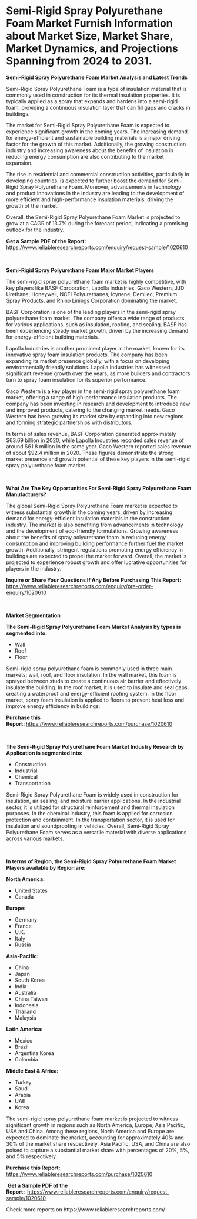 <p><h1>Semi-Rigid Spray Polyurethane Foam Market Furnish Information about Market Size, Market Share, Market Dynamics, and Projections Spanning from 2024 to 2031.</h1></p><p><strong>Semi-Rigid Spray Polyurethane Foam Market Analysis and Latest Trends</strong></p>
<p><p>Semi-Rigid Spray Polyurethane Foam is a type of insulation material that is commonly used in construction for its thermal insulation properties. It is typically applied as a spray that expands and hardens into a semi-rigid foam, providing a continuous insulation layer that can fill gaps and cracks in buildings.</p><p>The market for Semi-Rigid Spray Polyurethane Foam is expected to experience significant growth in the coming years. The increasing demand for energy-efficient and sustainable building materials is a major driving factor for the growth of this market. Additionally, the growing construction industry and increasing awareness about the benefits of insulation in reducing energy consumption are also contributing to the market expansion.</p><p>The rise in residential and commercial construction activities, particularly in developing countries, is expected to further boost the demand for Semi-Rigid Spray Polyurethane Foam. Moreover, advancements in technology and product innovations in the industry are leading to the development of more efficient and high-performance insulation materials, driving the growth of the market.</p><p>Overall, the Semi-Rigid Spray Polyurethane Foam Market is projected to grow at a CAGR of 13.7% during the forecast period, indicating a promising outlook for the industry.</p></p>
<p><strong>Get a Sample PDF of the Report:&nbsp;</strong> <a href="https://www.reliableresearchreports.com/enquiry/request-sample/1020610">https://www.reliableresearchreports.com/enquiry/request-sample/1020610</a></p>
<p>&nbsp;</p>
<p><strong>Semi-Rigid Spray Polyurethane Foam Major Market Players</strong></p>
<p><p>The semi-rigid spray polyurethane foam market is highly competitive, with key players like BASF Corporation, Lapolla Industries, Gaco Western, JJD Urethane, Honeywell, NCFI Polyurethanes, Icynene, Demilec, Premium Spray Products, and Rhino Linings Corporation dominating the market. </p><p>BASF Corporation is one of the leading players in the semi-rigid spray polyurethane foam market. The company offers a wide range of products for various applications, such as insulation, roofing, and sealing. BASF has been experiencing steady market growth, driven by the increasing demand for energy-efficient building materials.</p><p>Lapolla Industries is another prominent player in the market, known for its innovative spray foam insulation products. The company has been expanding its market presence globally, with a focus on developing environmentally friendly solutions. Lapolla Industries has witnessed significant revenue growth over the years, as more builders and contractors turn to spray foam insulation for its superior performance.</p><p>Gaco Western is a key player in the semi-rigid spray polyurethane foam market, offering a range of high-performance insulation products. The company has been investing in research and development to introduce new and improved products, catering to the changing market needs. Gaco Western has been growing its market size by expanding into new regions and forming strategic partnerships with distributors.</p><p>In terms of sales revenue, BASF Corporation generated approximately $63.69 billion in 2020, while Lapolla Industries recorded sales revenue of around $61.8 million in the same year. Gaco Western reported sales revenue of about $92.4 million in 2020. These figures demonstrate the strong market presence and growth potential of these key players in the semi-rigid spray polyurethane foam market.</p></p>
<p>&nbsp;</p>
<p><strong>What Are The Key Opportunities For Semi-Rigid Spray Polyurethane Foam Manufacturers?</strong></p>
<p><p>The global Semi-Rigid Spray Polyurethane Foam market is expected to witness substantial growth in the coming years, driven by increasing demand for energy-efficient insulation materials in the construction industry. The market is also benefiting from advancements in technology and the development of eco-friendly formulations. Growing awareness about the benefits of spray polyurethane foam in reducing energy consumption and improving building performance further fuel the market growth. Additionally, stringent regulations promoting energy efficiency in buildings are expected to propel the market forward. Overall, the market is projected to experience robust growth and offer lucrative opportunities for players in the industry.</p></p>
<p><strong>Inquire or Share Your Questions If Any Before Purchasing This Report:</strong> <a href="https://www.reliableresearchreports.com/enquiry/pre-order-enquiry/1020610">https://www.reliableresearchreports.com/enquiry/pre-order-enquiry/1020610</a></p>
<p>&nbsp;</p>
<p><strong>Market Segmentation</strong></p>
<p><strong>The Semi-Rigid Spray Polyurethane Foam Market Analysis by types is segmented into:</strong></p>
<p><ul><li>Wall</li><li>Roof</li><li>Floor</li></ul></p>
<p><p>Semi-rigid spray polyurethane foam is commonly used in three main markets: wall, roof, and floor insulation. In the wall market, this foam is sprayed between studs to create a continuous air barrier and effectively insulate the building. In the roof market, it is used to insulate and seal gaps, creating a waterproof and energy-efficient roofing system. In the floor market, spray foam insulation is applied to floors to prevent heat loss and improve energy efficiency in buildings.</p></p>
<p><strong>Purchase this Report:&nbsp;</strong><a href="https://www.reliableresearchreports.com/purchase/1020610">https://www.reliableresearchreports.com/purchase/1020610</a></p>
<p>&nbsp;</p>
<p><strong>The Semi-Rigid Spray Polyurethane Foam Market Industry Research by Application is segmented into:</strong></p>
<p><ul><li>Construction</li><li>Industrial</li><li>Chemical</li><li>Transportation</li></ul></p>
<p><p>Semi-Rigid Spray Polyurethane Foam is widely used in construction for insulation, air sealing, and moisture barrier applications. In the industrial sector, it is utilized for structural reinforcement and thermal insulation purposes. In the chemical industry, this foam is applied for corrosion protection and containment. In the transportation sector, it is used for insulation and soundproofing in vehicles. Overall, Semi-Rigid Spray Polyurethane Foam serves as a versatile material with diverse applications across various markets.</p></p>
<p>&nbsp;</p>
<p><strong>In terms of Region, the Semi-Rigid Spray Polyurethane Foam Market Players available by Region are:</strong></p>
<p>
    <p> <strong> North America: </strong>
        <ul>
            <li>United States</li>
            <li>Canada</li>
        </ul>
        </p> 
    <p> <strong> Europe: </strong>
        <ul>
            <li>Germany</li>
            <li>France</li>
            <li>U.K.</li>
            <li>Italy</li>
            <li>Russia</li>
        </ul>
        </p> 
    <p> <strong> Asia-Pacific: </strong>
        <ul>
            <li>China</li>
            <li>Japan</li>
            <li>South Korea</li>
            <li>India</li>
            <li>Australia</li>
            <li>China Taiwan</li>
            <li>Indonesia</li>
            <li>Thailand</li>
            <li>Malaysia</li>
        </ul>
        </p> 
    <p> <strong> Latin America: </strong>
        <ul>
            <li>Mexico</li>
            <li>Brazil</li>
            <li>Argentina Korea</li>
            <li>Colombia</li>
        </ul>
        </p> 
    <p> <strong> Middle East & Africa: </strong>
        <ul>
            <li>Turkey</li>
            <li>Saudi</li>
            <li>Arabia</li>
            <li>UAE</li>
            <li>Korea</li>
        </ul>
    </p>
    </p>
<p><p>The semi-rigid spray polyurethane foam market is projected to witness significant growth in regions such as North America, Europe, Asia Pacific, USA and China. Among these regions, North America and Europe are expected to dominate the market, accounting for approximately 40% and 30% of the market share respectively. Asia Pacific, USA, and China are also poised to capture a substantial market share with percentages of 20%, 5%, and 5% respectively.</p></p>
<p><strong>Purchase this Report: </strong><a href="https://www.reliableresearchreports.com/purchase/1020610">https://www.reliableresearchreports.com/purchase/1020610</a></p>
<p>&nbsp;<strong>Get a Sample PDF of the Report:&nbsp;&nbsp;</strong><a href="https://www.reliableresearchreports.com/enquiry/request-sample/1020610">https://www.reliableresearchreports.com/enquiry/request-sample/1020610</a></p>
<p><strong></strong></p>
<p>Check more reports on https://www.reliableresearchreports.com/</p>